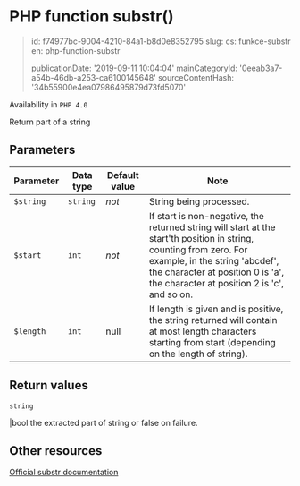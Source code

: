 PHP function substr()
=====================

> id: f74977bc-9004-4210-84a1-b8d0e8352795
> slug:
> 	cs: funkce-substr
> 	en: php-function-substr
> 
> publicationDate: '2019-09-11 10:04:04'
> mainCategoryId: '0eeab3a7-a54b-46db-a253-ca6100145648'
> sourceContentHash: '34b55900e4ea07986495879d73fd5070'

Availability in `PHP 4.0`

Return part of a string


Parameters
--------------

| Parameter | Data type | Default value | Note |
|-----|-----|-----|-----|
| `$string` | `string` | *not* | String being processed. |
| `$start` | `int` | *not* | If start is non-negative, the returned string will start at the start'th position in string, counting from zero. For example, in the string 'abcdef', the character at position 0 is 'a', the character at position 2 is 'c', and so on. |
| `$length` | `int` | null | If length is given and is positive, the string returned will contain at most length characters starting from start (depending on the length of string). |


Return values
----------------

`string`

|bool the extracted part of string or false on failure.

Other resources
------------

[Official substr documentation](https://www.php.net/manual/en/function.substr.php)
